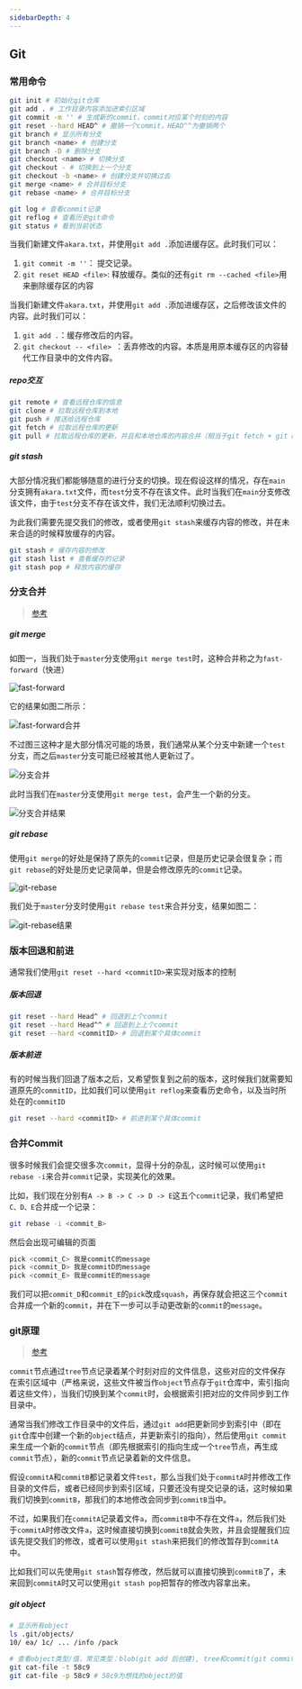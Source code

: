 ```yaml
---
sidebarDepth: 4
---
```

## Git

### 常用命令

``` bash
git init # 初始化git仓库
git add . # 工作目录内容添加进索引区域
git commit -m '' # 生成新的commit，commit对应某个时刻的内容
git reset --hard HEAD^ # 撤销一个commit，HEAD^^为撤销两个
git branch # 显示所有分支
git branch <name> # 创建分支
git branch -D # 删除分支
git checkout <name> # 切换分支
git checkout - # 切换到上一个分支
git checkout -b <name> # 创建分支并切换过去
git merge <name> # 合并目标分支
git rebase <name> # 合并目标分支

git log # 查看commit记录
git reflog # 查看历史git命令
git status # 看到当前状态
```

当我们新建文件`akara.txt`，并使用`git add .`添加进缓存区。此时我们可以：

1. `git commit -m ''`： 提交记录。
2. `git reset HEAD <file>`: 释放缓存。类似的还有`git rm --cached <file>`用来删除缓存区的内容

当我们新建文件`akara.txt`，并使用`git add .`添加进缓存区，之后修改该文件的内容。此时我们可以：

1. `git add .`：缓存修改后的内容。
2. `git checkout -- <file> `：丢弃修改的内容。本质是用原本缓存区的内容替代工作目录中的文件内容。



##### repo交互

``` bash
git remote # 查看远程仓库的信息
git clone # 拉取远程仓库到本地
git push # 推送给远程仓库
git fetch # 拉取远程仓库的更新
git pull # 拉取远程仓库的更新，并且和本地仓库的内容合并（相当于git fetch + git merge）
```

##### git stash

大部分情况我们都能够随意的进行分支的切换。现在假设这样的情况，存在`main`分支拥有`akara.txt`文件，而`test`分支不存在该文件。此时当我们在`main`分支修改该文件，由于`test`分支不存在该文件，我们无法顺利切换过去。

为此我们需要先提交我们的修改，或者使用`git stash`来缓存内容的修改，并在未来合适的时候释放缓存的内容。

``` bash
git stash # 缓存内容的修改
git stash list # 查看缓存的记录
git stash pop # 释放内容的缓存
```



### 分支合并

> [参考](https://backlog.com/git-tutorial/cn/stepup/stepup1_4.html)

##### git merge

如图一，当我们处于`master`分支使用`git merge test`时，这种合并称之为`fast-forward`（快进）

![fast-forward](https://backlog.com/git-tutorial/cn/img/post/stepup/capture_stepup1_4_1.png)



它的结果如图二所示：

![fast-forward合并](https://backlog.com/git-tutorial/cn/img/post/stepup/capture_stepup1_4_2.png)



不过图三这种才是大部分情况可能的场景，我们通常从某个分支中新建一个`test`分支，而之后`master`分支可能已经被其他人更新过了。

![分支合并](https://backlog.com/git-tutorial/cn/img/post/stepup/capture_stepup1_4_3.png)



此时当我们在`master`分支使用`git merge test`，会产生一个新的分支。

![分支合并结果](https://backlog.com/git-tutorial/cn/img/post/stepup/capture_stepup1_4_4.png)



##### git rebase

使用`git merge`的好处是保持了原先的`commit`记录，但是历史记录会很复杂；而`git rebase`的好处是历史记录简单，但是会修改原先的`commit`记录。

![git-rebase](https://backlog.com/git-tutorial/cn/img/post/stepup/capture_stepup1_4_6.png)

我们处于`master`分支时使用`git rebase test`来合并分支，结果如图二：

![git-rebase结果](https://backlog.com/git-tutorial/cn/img/post/stepup/capture_stepup1_4_7.png)





### 版本回退和前进

通常我们使用`git reset --hard <commitID>`来实现对版本的控制

##### 版本回退

``` bash
git reset --hard Head^ # 回退到上个commit
git reset --hard Head^^ # 回退到上上个commit
git reset --hard <commitID> # 回退到某个具体commit
```



##### 版本前进

有的时候当我们回退了版本之后，又希望恢复到之前的版本，这时候我们就需要知道原先的`commitID`，比如我们可以使用`git reflog`来查看历史命令，以及当时所处在的`commitID`

``` bash
git reset --hard <commitID> # 前进到某个具体commit
```





### 合并Commit

很多时候我们会提交很多次`commit`，显得十分的杂乱，这时候可以使用`git rebase -i`来合并`commit`记录，实现美化的效果。

比如，我们现在分别有`A -> B -> C -> D -> E`这五个`commit`记录，我们希望把`C、D、E`合并成一个记录：

``` bash
git rebase -i <commit_B>
```

然后会出现可编辑的页面

``` bash
pick <commit_C> 我是commitC的message
pick <commit_D> 我是commitD的message
pick <commit_E> 我是commitE的message
```

我们可以把`commit_D`和`commit_E`的`pick`改成`squash`，再保存就会把这三个`commit`合并成一个新的`commit`，并在下一步可以手动更改新的`commit`的`message`。



### git原理

> [参考](https://zhuanlan.zhihu.com/p/96631135)

`commit`节点通过`tree`节点记录着某个时刻对应的文件信息，这些对应的文件保存在索引区域中（严格来说，这些文件被当作`object`节点存于`git`仓库中，索引指向着这些文件），当我们切换到某个`commit`时，会根据索引把对应的文件同步到工作目录中。

通常当我们修改工作目录中的文件后，通过`git add`把更新同步到索引中（即在`git`仓库中创建一个新的`object`结点，并更新索引的指向），然后使用`git commit`来生成一个新的`commit`节点（即先根据索引的指向生成一个`tree`节点，再生成`commit`节点），新的`commit`节点记录着新的文件信息。



假设`commitA`和`commitB`都记录着文件`test`，那么当我们处于`commitA`时并修改工作目录的文件后，或者已经同步到索引区域，只要还没有提交记录的话，这时候如果我们切换到`commitB`，那我们的本地修改会同步到`commitB`当中。

不过，如果我们在`commitA`记录着文件`a`，而`commitB`中不存在文件`a`，然后我们处于`commitA`时修改文件`a`，这时候直接切换到`commitB`就会失败，并且会提醒我们应该先提交我们的修改，或者可以使用`git stash`来把我们的修改暂存到`commitA`中。

比如我们可以先使用`git stash`暂存修改，然后就可以直接切换到`commitB`了，未来回到`commitA`时又可以使用`git stash pop`把暂存的修改内容拿出来。

##### git object

``` bash
# 显示所有object
ls .git/objects/
10/ ea/ 1c/ ... /info /pack

# 查看object类型/值，常见类型：blob(git add 后创建), tree和commit(git commit 后创建)
git cat-file -t 58c9 
git cat-file -p 58c9 # 58c9为想找的object的值
```

